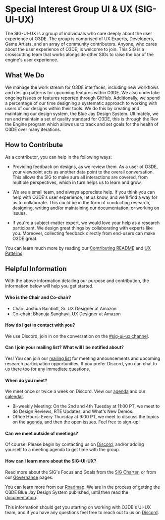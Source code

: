 
# Special Interest Group UI & UX (SIG-UI-UX)

The SIG-UI-UX is a group of individuals who care deeply about the user experience of O3DE. The group is comprised of UX Experts, Developers, Game Artists, and an array of community contributors. Anyone, who cares about the user experience of O3DE, is welcome to join. This SIG is a crosscutting team that works alongside other SIGs to raise the bar of the engine's user experience.

## What We Do

We manage the work stream for O3DE interfaces, including new workflows and design patterns for upcoming features within O3DE. We also undertake ongoing issues or features reported through GitHub. Additionally, we spend a percentage of our time designing a systematic approach to working with users of our designs within their tools. We do this by creating and maintaining our design system, the Blue Jay Design System. Ultimately, we run and maintain a set of quality standard for O3DE, this is through the Rev the Engine program which allows us to track and set goals for the health of O3DE over many iterations.

## How to Contribute

As a contributor, you can help in the following ways:

- Providing feedback on designs, as we review them. As a user of O3DE, your viewpoint acts as another data point to the overall conversation. This allows the SIG to make sure all interactions are covered, from multiple perspectives, which in turn helps us to learn and grow.

- We are a small team, and always appreciate help. If you think you can help with O3DE's user experience, let us know, and we'll find a way for us to collaborate. This could be in the form of conducting research, designing, writing and/or maintaining our documentation, or working on issues.

- If you're a subject-matter expert, we would love your help as a research participant. We design great things by collaborating with experts like you. Moreover, collecting feedback directly from end-users can make O3DE great.
    
You can learn much more by reading our [Contributing README](https://github.com/o3de/sig-ui-ux/blob/main/governance/UI-UX%20for%20O3DE.md) and [UX Patterns](https://github.com/o3de/sig-ui-ux/blob/main/governance/UX%20Patterns%20for%20O3DE.md)

## Helpful Information

With the above information detailing our purpose and contribution, the information below will help you get started.

#### Who is the Chair and Co-chair?
- Chair: Joshua Rainbolt, Sr. UX Designer at Amazon
- Co-chair: Bhanuja Sanghavi, UX Designer at Amazon

#### How do I get in contact with you?
We use Discord, join in on the conversation on the [#sig-ui-ux channel](https://discord.com/channels/805939474655346758/816043761687068712).

#### Can I join your mailing list? What will I be notified about?
Yes! You can join our [mailing list](https://lists.o3de.org/g/sig-UI-UX) for meeting announcements and upcoming research participation opportunities. If you prefer Discord, you can chat to us there too for any immediate questions.
    
#### When do you meet?
We meet once or twice a week on Discord. View our [agenda](https://github.com/o3de/sig-ui-ux/issues) and our [calendar](https://lists.o3de.org/g/o3de-calendar/calendar#).

- Bi-weekly Meeting: On the 2nd and 4th Tuesday at 11:00 PT, we meet to do Design Reviews, RTE Updates, and What's New Demos. 
- Office Hours: Every Thursday at 9:00 PT, we meet to discuss the topics on the [agenda](https://github.com/o3de/sig-ui-ux/issues), and then the open issues. Feel free to sign-up!

#### Can we meet outside of meetings?

Of course! Please begin by contacting us on [Discord](https://discord.com/channels/805939474655346758/816043761687068712), and/or adding yourself to a meeting agenda to get time with the group.
    
#### How can I learn more about the SIG-UI-UX?

Read more about the SIG's Focus and Goals from the [SIG Charter](https://github.com/o3de/sig-ui-ux/blob/main/governance/SIG%20UI-UX%20Charter.md), or from our [Governance](https://github.com/o3de/sig-ui-ux/tree/main/governance) pages.

You can learn more from our [Roadmap](https://github.com/o3de/sig-ui-ux/blob/main/governance/CommunityEngagment.md). We are in the process of getting the O3DE Blue Jay Design System published, until then read the [documentation](https://www.o3de.org/docs/tools-ui/).

This information should get you starting on working with O3DE's UI-UX team, and if you have any questions feel free to reach out to us on [Discord](https://discord.com/channels/805939474655346758/816043761687068712).

